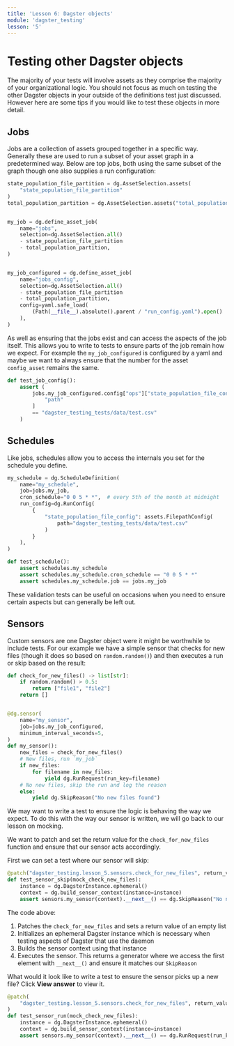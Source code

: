 ```yaml
---
title: 'Lesson 6: Dagster objects'
module: 'dagster_testing'
lesson: '5'
---
```


# Testing other Dagster objects

The majority of your tests will involve assets as they comprise the majority of your organizational logic. You should not focus as much on testing the other Dagster objects in your outside of the definitions test just discussed. However here are some tips if you would like to test these objects in more detail.


## Jobs

Jobs are a collection of assets grouped together in a specific way. Generally these are used to run a subset of your asset graph in a predetermined way. Below are top jobs, both using the same subset of the graph though one also supplies a run configuration:

```python
state_population_file_partition = dg.AssetSelection.assets(
    "state_population_file_partition"
)
total_population_partition = dg.AssetSelection.assets("total_population_partition")


my_job = dg.define_asset_job(
    name="jobs",
    selection=dg.AssetSelection.all()
    - state_population_file_partition
    - total_population_partition,
)


my_job_configured = dg.define_asset_job(
    name="jobs_config",
    selection=dg.AssetSelection.all()
    - state_population_file_partition
    - total_population_partition,
    config=yaml.safe_load(
        (Path(__file__).absolute().parent / "run_config.yaml").open()
    ),
)
```

As well as ensuring that the jobs exist and can access the aspects of the job itself. This allows you to write to tests to ensure parts of the job remain how we expect. For example the `my_job_configured` is configured by a yaml and maybe we want to always ensure that the number for the asset `config_asset` remains the same. 

```python
def test_job_config():
    assert (
        jobs.my_job_configured.config["ops"]["state_population_file_config"]["config"][
            "path"
        ]
        == "dagster_testing_tests/data/test.csv"
    )
```

## Schedules

Like jobs, schedules allow you to access the internals you set for the schedule you define.

```python
my_schedule = dg.ScheduleDefinition(
    name="my_schedule",
    job=jobs.my_job,
    cron_schedule="0 0 5 * *",  # every 5th of the month at midnight
    run_config=dg.RunConfig(
        {
            "state_population_file_config": assets.FilepathConfig(
                path="dagster_testing_tests/data/test.csv"
            )
        }
    ),
)
```

```python
def test_schedule():
    assert schedules.my_schedule
    assert schedules.my_schedule.cron_schedule == "0 0 5 * *"
    assert schedules.my_schedule.job == jobs.my_job
```

These validation tests can be useful on occasions when you need to ensure certain aspects but can generally be left out.

## Sensors

Custom sensors are one Dagster object were it might be worthwhile to include tests. For our example we have a simple sensor that checks for new files (though it does so based on `random.random()`) and then executes a run or skip based on the result: 

```python
def check_for_new_files() -> list[str]:
    if random.random() > 0.5:
        return ["file1", "file2"]
    return []


@dg.sensor(
    name="my_sensor",
    job=jobs.my_job_configured,
    minimum_interval_seconds=5,
)
def my_sensor():
    new_files = check_for_new_files()
    # New files, run `my_job`
    if new_files:
        for filename in new_files:
            yield dg.RunRequest(run_key=filename)
    # No new files, skip the run and log the reason
    else:
        yield dg.SkipReason("No new files found")
```

We may want to write a test to ensure the logic is behaving the way we expect. To do this with the way our sensor is written, we will go back to our lesson on mocking.

We want to patch and set the return value for the `check_for_new_files` function and ensure that our sensor acts accordingly.

First we can set a test where our sensor will skip:

```python
@patch("dagster_testing.lesson_5.sensors.check_for_new_files", return_value=[])
def test_sensor_skip(mock_check_new_files):
    instance = dg.DagsterInstance.ephemeral()
    context = dg.build_sensor_context(instance=instance)
    assert sensors.my_sensor(context).__next__() == dg.SkipReason("No new files found")
```

The code above:

1. Patches the `check_for_new_files` and sets a return value of an empty list
2. Initializes an ephemeral Dagster instance which is necessary when testing aspects of Dagster that use the daemon
3. Builds the sensor context using that instance
4. Executes the sensor. This returns a generator where we access the first element with `__next__()` and ensure it matches our `SkipReason`

What would it look like to write a test to ensure the sensor picks up a new file? Click **View answer** to view it.

```python {% obfuscated="true" %}
@patch(
    "dagster_testing.lesson_5.sensors.check_for_new_files", return_value=["test_file"]
)
def test_sensor_run(mock_check_new_files):
    instance = dg.DagsterInstance.ephemeral()
    context = dg.build_sensor_context(instance=instance)
    assert sensors.my_sensor(context).__next__() == dg.RunRequest(run_key="test_file")
```